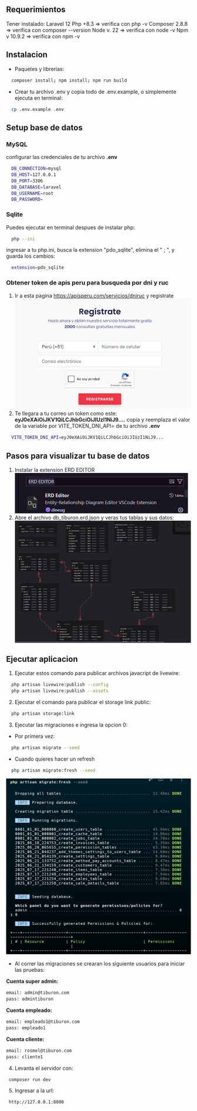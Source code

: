 ## Requerimientos
Tener instalado:
Laravel 12
Php +8.3 => verifica con php -v
Composer 2.8.8 => verifica con composer --version
Node v. 22 => verifica con node -v
Npm v 10.9.2 => verifica con npm -v

## Instalacion
- Paquetes y librerias:
``` bash 
  composer install; npm install; npm run build
```

- Crear tu archivo .env y copia todo de .env.example, o simplemente ejecuta en terminal:
``` bash 
  cp .env.example .env
```

## Setup base de datos 
### MySQL
configurar las credenciales de tu archivo **.env**
``` bash
  DB_CONNECTION=mysql
  DB_HOST=127.0.0.1
  DB_PORT=3306
  DB_DATABASE=laravel
  DB_USERNAME=root
  DB_PASSWORD=
```

### Sqlite
Puedes ejecutar en terminal despues de instalar php:
``` bash 
  php --ini
```
ingresar a tu php.ini, busca la extension "pdo_sqlite", elimina el " ; ", y guarda los cambios:
``` bash 
  extension=pdo_sqlite
```

### Obtener token de apis peru para busqueda por dni y ruc
1. Ir a esta pagina https://apisperu.com/servicios/dniruc y registrate
![alt text](image.png)
2. Te llegara a tu correo un token como este:
 **eyJ0eXAiOiJKV1QiLCJhbGciOiJIUzI1NiJ9....**
 copia y reemplaza el valor de la variable por VITE_TOKEN_DNI_API= de tu archivo **.env**
``` bash 
  VITE_TOKEN_DNI_API=eyJ0eXAiOiJKV1QiLCJhbGciOiJIUzI1NiJ9...
```

## Pasos para visualizar tu base de datos
1. Instalar la extension ERD EDITOR 
![alt text](image-1.png)
2. Abre el archivo db_tiburon.erd.json y veras tus tablas y sus datos:
![alt text](image-2.png)

## Ejecutar aplicacion
1. Ejecutar estos comando para publicar archivos javacript de livewire: 
``` sh
  php artisan livewire:publish --config 
  php artisan livewire:publish --assets 
```

2. Ejecutar el comando para publicar el storage link public:
``` sh
  php artisan storage:link
```

3. Ejecutar las migraciones e ingresa la opcion 0:
- Por primera vez:
``` sh
  php artisan migrate --seed
```
- Cuando quieres hacer un refresh
``` sh
  php artisan migrate:fresh --seed
```
![alt text](image-3.png)

- Al correr las migraciones se crearan los siguiente usuarios para iniciar las pruebas:

**Cuenta super admin:**
  ``` sh
  email: admin@tiburon.com
  pass: admintiburon
  ```
**Cuenta empleado:**
  ``` sh
  email: empleado1@tiburon.com
  pass: empleado1
  ```
**Cuenta cliente:**
  ``` sh
  email: rosmel@tiburon.com
  pass: cliente1
  ```
4. Levanta el servidor con:
 ``` sh
  composer run dev
```

5. Ingresar a la url:
 ``` sh
  http://127.0.0.1:8000
```